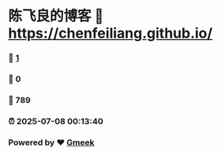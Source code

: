 # 陈飞良的博客 :link: https://chenfeiliang.github.io/ 
### :page_facing_up: [1](https://chenfeiliang.github.io//tag.html) 
### :speech_balloon: 0 
### :hibiscus: 789 
### :alarm_clock: 2025-07-08 00:13:40 
### Powered by :heart: [Gmeek](https://github.com/Meekdai/Gmeek)
